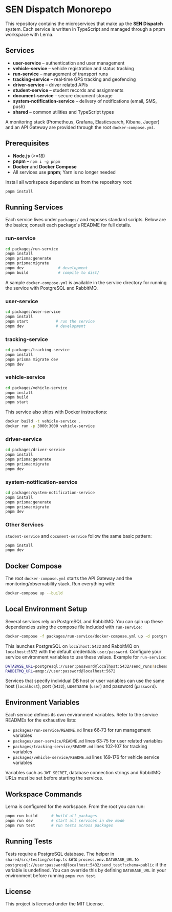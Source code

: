 # SEN Dispatch Monorepo

This repository contains the microservices that make up the **SEN Dispatch** system. Each service is written in TypeScript and managed through a pnpm workspace with Lerna.

## Services

- **user-service** – authentication and user management
- **vehicle-service** – vehicle registration and status tracking
- **run-service** – management of transport runs
- **tracking-service** – real‑time GPS tracking and geofencing
- **driver-service** – driver related APIs
- **student-service** – student records and assignments
- **document-service** – secure document storage
- **system-notification-service** – delivery of notifications (email, SMS, push)
- **shared** – common utilities and TypeScript types

A monitoring stack (Prometheus, Grafana, Elasticsearch, Kibana, Jaeger) and an API Gateway are provided through the root `docker-compose.yml`.

## Prerequisites

- **Node.js** (>=18)
- **pnpm** – `npm i -g pnpm`
- **Docker** and **Docker Compose**
- All services use **pnpm**; Yarn is no longer needed

Install all workspace dependencies from the repository root:

```bash
pnpm install
```

## Running Services

Each service lives under `packages/` and exposes standard scripts. Below are the basics; consult each package's README for full details.

### run-service

```bash
cd packages/run-service
pnpm install
pnpm prisma:generate
pnpm prisma:migrate
pnpm dev               # development
pnpm build             # compile to dist/
```

A sample `docker-compose.yml` is available in the service directory for running the service with PostgreSQL and RabbitMQ.

### user-service

```bash
cd packages/user-service
pnpm install
pnpm start            # run the service
pnpm dev              # development
```

### tracking-service

```bash
cd packages/tracking-service
pnpm install
pnpm prisma migrate dev
pnpm dev
```

### vehicle-service

```bash
cd packages/vehicle-service
pnpm install
pnpm build
pnpm start
```

This service also ships with Docker instructions:

```bash
docker build -t vehicle-service .
docker run -p 3000:3000 vehicle-service
```

### driver-service

```bash
cd packages/driver-service
pnpm install
pnpm prisma:generate
pnpm prisma:migrate
pnpm dev
```

### system-notification-service

```bash
cd packages/system-notification-service
pnpm install
pnpm prisma:generate
pnpm prisma:migrate
pnpm dev
```

### Other Services

`student-service` and `document-service` follow the same basic pattern:

```bash
pnpm install
pnpm dev
```

## Docker Compose

The root `docker-compose.yml` starts the API Gateway and the monitoring/observability stack. Run everything with:

```bash
docker-compose up --build
```

## Local Environment Setup

Several services rely on PostgreSQL and RabbitMQ. You can spin up these
dependencies using the compose file included with `run-service`:

```bash
docker-compose -f packages/run-service/docker-compose.yml up -d postgres rabbitmq
```

This launches PostgreSQL on `localhost:5432` and RabbitMQ on `localhost:5672`
with the default credentials `user/password`. Configure your service
environment variables to use these values. Example for `run-service`:

```bash
DATABASE_URL=postgresql://user:password@localhost:5432/send_runs?schema=public
RABBITMQ_URL=amqp://user:password@localhost:5672
```

Services that specify individual DB host or user variables can use the same
host (`localhost`), port (`5432`), username (`user`) and password (`password`).

## Environment Variables

Each service defines its own environment variables. Refer to the service READMEs for the exhaustive lists:

- `packages/run-service/README.md` lines 66‑73 for run management variables
- `packages/user-service/README.md` lines 63‑75 for user related variables
- `packages/tracking-service/README.md` lines 102‑107 for tracking variables
- `packages/vehicle-service/README.md` lines 169‑176 for vehicle service variables

Variables such as `JWT_SECRET`, database connection strings and RabbitMQ URLs must be set before starting the services.

## Workspace Commands

Lerna is configured for the workspace. From the root you can run:

```bash
pnpm run build      # build all packages
pnpm run dev        # start all services in dev mode
pnpm run test       # run tests across packages
```

## Running Tests

Tests require a PostgreSQL database. The helper in `shared/src/testing/setup.ts`
sets `process.env.DATABASE_URL` to
`postgresql://user:password@localhost:5432/send_test?schema=public` if the
variable is undefined. You can override this by defining `DATABASE_URL` in your
environment before running `pnpm run test`.

## License

This project is licensed under the MIT License.
